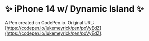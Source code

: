 # ✨ iPhone 14 w/ Dynamic Island ✨

A Pen created on CodePen.io. Original URL: [https://codepen.io/lukemeyrick/pen/poVyEdZ](https://codepen.io/lukemeyrick/pen/poVyEdZ).

